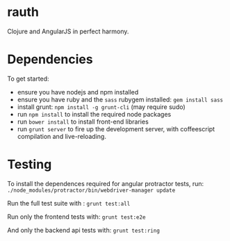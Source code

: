 # rauth

Clojure and AngularJS in perfect harmony.


# Dependencies

To get started:

- ensure you have nodejs and npm installed
- ensure you have ruby and the ```sass``` rubygem installed: ```gem install sass```
- install grunt: ```npm install -g grunt-cli``` (may require sudo)
- run ```npm install``` to install the required node packages
- run ```bower install``` to install front-end libraries
- run ```grunt server``` to fire up the development server, with coffeescript compilation and live-reloading.


# Testing

To install the dependences required for angular protractor tests, run: ```./node_modules/protractor/bin/webdriver-manager update```

Run the full test suite with : ```grunt test:all```

Run only the frontend tests with: ```grunt test:e2e```

And only the backend api tests with: ```grunt test:ring```
